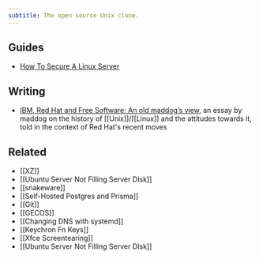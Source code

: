 ```yaml
---
subtitle: The open source Unix clone.
---
```

## Guides

- [How To Secure A Linux Server](https://github.com/imthenachoman/How-To-Secure-A-Linux-Server)

## Writing

- [IBM, Red Hat and Free Software: An old maddog’s view](https://www.lpi.org/blog/2023/07/30/ibm-red-hat-and-free-software-an-old-maddogs-view/), an essay by maddog on the history of [[Unix]]/[[Linux]] and the attitudes towards it, told in the context of Red Hat's recent moves

## Related

- [[XZ]]
- [[Ubuntu Server Not Filling Server DIsk]]
- [[snakeware]]
- [[Self-Hosted Postgres and Prisma]]
- [[Git]]
- [[GECOS]]
- [[Changing DNS with systemd]]
- [[Keychron Fn Keys]]
- [[Xfce Screentearing]]
- [[Ubuntu Server Not Filling Server DIsk]]